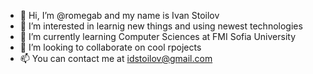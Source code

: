 - 👋 Hi, I’m @romegab and my name is Ivan Stoilov
- 👀 I’m interested in learnig new things and using newest technologies
- 🌱 I’m currently learning Computer Sciences at FMI Sofia University
- 💞️ I’m looking to collaborate on cool rpojects
- 📫 You can contact me at idstoilov@gmail.com

